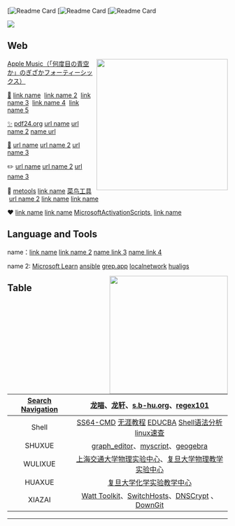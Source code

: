 [![Readme Card](#)
[![Readme Card](#)
[![Readme Card](#)

<a><img align="center" src="https://images.squarespace-cdn.com/content/v1/5e73815d51d75711a1ffe1fb/37cc06bc-f088-44e3-add2-95825462e75f/DeckardsPenthouse_Est_v008_023.jpg" /></a>


## Web 

<a href="https://music.apple.com/cn/album/%E4%BD%95%E5%BA%A6%E7%9B%AE%E3%81%AE%E9%9D%92%E7%A9%BA%E3%81%8B/1537529213?i=1537529214"><img align="right" src="https://github.com/user-attachments/assets/3a1bb3e7-4656-40ae-87c3-68b50749d238" width="300" height="300" />Apple Music（「何度目の青空か」のぎざかフォーティーシックス）</a>

[🔎](#)&nbsp;<a href="#" target="_blank">link name</a>  &nbsp;<a href="#" target="_blank">link name 2</a>  &nbsp;<a href="h#" target="_blank">link name 3</a> &nbsp;<a href="#">link name 4</a>  &nbsp;<a href="#" target="_blank">link name 5</a>

[✨](#)&nbsp;<a href="https://tools.pdf24.org" target="_blank">pdf24.org</a>&nbsp;<a href="#"
 target="_blank">url name</a>&nbsp;<a href="#" target="_blank">url name 2</a> [name url](#)

[🔖](#)&nbsp;<a href="#" target="_blank">url name</a>&nbsp;<a href="#">url name 2</a>&nbsp;<a href="#" target="_blank">url name 3</a>

✏️ <a href="#" target="_blank">url name</a>&nbsp;<a href="#" target="_blank">url name 2</a> [url name 3](#)

🧰&nbsp;[metools](http://www.metools.info/other/subnetmask160.html)&nbsp;[link name](#)&nbsp;<a href="https://c.runoob.com" target="_blank">菜鸟工具</a> &nbsp;[url name 2](#)&nbsp;[link name](#)&nbsp;[link name](#)

❤️&nbsp;<a href="#" target="_blank">link name</a>&nbsp;<a href="#" target="_blank">link name</a>&nbsp;<a href="https://massgrave.dev" target="_blank">MicrosoftActivationScripts </a>&nbsp;[link name](#)


## Language and Tools

name：[link name](#)&nbsp;[link name 2](#)&nbsp;[name link 3](#)&nbsp;[name link 4](#)

name 2: [Microsoft Learn](https://learn.microsoft.com/zh-cn/training/modules/implement-common-integration-features-finance-ops/10-exercise-1)  [ansible](http://www.tastones.com/stackoverflow/ansible/)&nbsp;[grep.app](https://grep.app)&nbsp;[localnetwork](http://localnetwork.cn/project-3/doc-200/)&nbsp;[hualigs](https://www.hualigs.cn)

<a><img align="right" src="https://fastly.jsdelivr.net/gh/hoochanlon/hoochanlon/pictures/spy.png" width="270 " height="270" /></a>


## Table

|[Search Navigation](https://moyu.games/)| [龙喵](https://ailongmiao.com)、[龙轩](http://ilxdh.com)、[s.b-hu.org](https://s.b-hu.org/lite/)、[regex101](https://regex101.com/) |
| :-----------: | :----------------------------------------------------------: |
|Shell| <a href="https://ss64.com" target="_blank" >SS64-CMD</a> <a href="https://www.learnfk.com/batch-script/batch-script-aliases.html">无涯教程</a>  <a href="https://www.educba.com/powershell-base64/" target="_blank" >EDUCBA</a> <a href="https://www.explainshell.com">Shell语法分析</a> [linux速查](https://wangchujiang.com/linux-command/) |
|SHUXUE|[graph_editor](https://csacademy.com/app/graph_editor/)、[myscript](http://webdemo.myscript.com)、[geogebra](https://www.geogebra.org/geometry)|
|WULIXUE|[上海交通大学物理实验中心](https://pec.sjtu.edu.cn/ols/)、[复旦大学物理教学实验中心](http://phylab.fudan.edu.cn/doku.php)|
|HUAXUE| [复旦大学化学实验教学中心](http://www.ecce.fudan.edu.cn/a2/22/c5772a41506/page.htm) |
|XIAZAI| [Watt Toolkit](https://steampp.net)、[SwitchHosts](https://github.com/oldj/SwitchHosts)、[DNSCrypt](https://github.com/DNSCrypt/dnscrypt-proxy) 、[DownGit](https://minhaskamal.github.io/DownGit/#/home)|


---


<!-- 

 <b><i><a href="https://hoochanlon.github.io/hoochanlon" target="_blank">About me</a></i></b> <br>

<a href="#"><img align="right" src="./pictures/wx.png" width="200 " height="200" /></a>


-->
